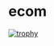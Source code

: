 # ecom

[![trophy](https://github-profile-trophy.vercel.app/?username=sumi9518)](https://github.com/ryo-ma/github-profile-trophy)

